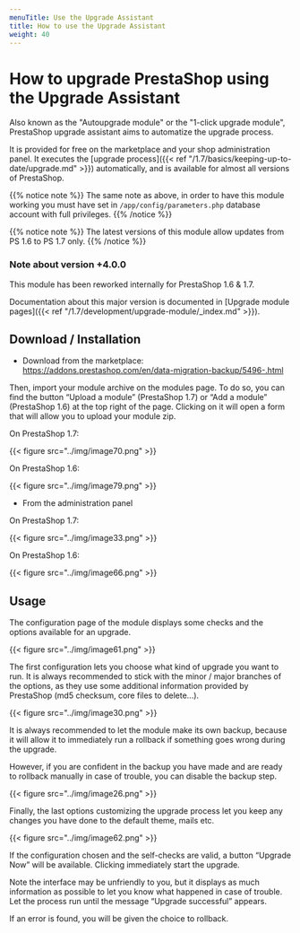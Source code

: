 ```yaml
---
menuTitle: Use the Upgrade Assistant
title: How to use the Upgrade Assistant
weight: 40
---
```


# How to upgrade PrestaShop using the Upgrade Assistant

Also known as the "Autoupgrade module" or the "1-click upgrade module", PrestaShop upgrade assistant aims to automatize the upgrade process.

It is provided for free on the marketplace and your shop administration panel. It executes the [upgrade process]({{< ref "/1.7/basics/keeping-up-to-date/upgrade.md" >}}) automatically, and is available for almost all versions of PrestaShop.

{{% notice note %}}
The same note as above, in order to have this module working you must have set in `/app/config/parameters.php` database account with full privileges.
{{% /notice %}}

{{% notice note %}}
The latest versions of this module allow updates from PS 1.6 to PS 1.7 only.
{{% /notice %}}

### Note about version +4.0.0

This module has been reworked internally for PrestaShop 1.6 & 1.7.

Documentation about this major version is documented in [Upgrade module pages]({{< ref "/1.7/development/upgrade-module/_index.md" >}}).

## Download / Installation

- Download from the marketplace: https://addons.prestashop.com/en/data-migration-backup/5496-.html

Then, import your module archive on the modules page. To do so, you can find the button “Upload a module” (PrestaShop 1.7) or “Add a module”
(PrestaShop 1.6) at the top right of the page. Clicking on it will open a form that will allow you to upload your module zip.

On PrestaShop 1.7:

{{< figure src="../img/image70.png" >}}

On PrestaShop 1.6:

{{< figure src="../img/image79.png" >}}

- From the administration panel

On PrestaShop 1.7:

{{< figure src="../img/image33.png" >}}

On PrestaShop 1.6:

{{< figure src="../img/image66.png" >}}

## Usage

The configuration page of the module displays some checks and the options available for an upgrade.

{{< figure src="../img/image61.png" >}}

The first configuration lets you choose what kind of upgrade you want to run. It is always recommended to stick with the minor / major branches of the options, as they use some additional information provided by PrestaShop (md5 checksum, core files to delete...).

{{< figure src="../img/image30.png" >}}

It is always recommended to let the module make its own backup, because it will allow it to immediately run a rollback if something goes wrong during the upgrade.

However, if you are confident in the backup you have made and are ready to rollback manually in case of trouble, you can disable the backup step.

{{< figure src="../img/image26.png" >}}

Finally, the last options customizing the upgrade process let you keep any changes you have done to the default theme, mails etc.

{{< figure src="../img/image62.png" >}}

If the configuration chosen and the self-checks are valid, a button “Upgrade Now” will be available. Clicking immediately start the upgrade.

Note the interface may be unfriendly to you, but it displays as much information as possible to let you know what happened in case of trouble. Let the process run until the message “Upgrade successful” appears.

If an error is found, you will be given the choice to rollback.
